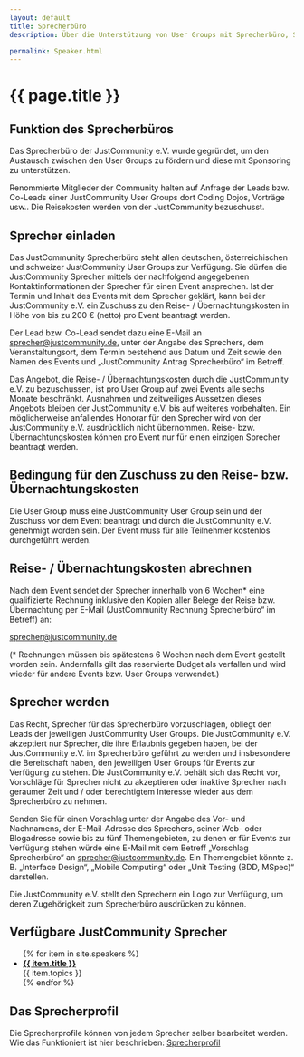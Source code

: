 ```yaml
---
layout: default
title: Sprecherbüro
description: Über die Unterstützung von User Groups mit Sprecherbüro, Sponsoring und mehr.

permalink: Speaker.html
---
```


# {{ page.title }}

## Funktion des Sprecherbüros

Das Sprecherbüro der JustCommunity e.V. wurde gegründet, um den Austausch zwischen den User Groups zu fördern und diese mit Sponsoring zu unterstützen.

Renommierte Mitglieder der Community halten auf Anfrage der Leads bzw. Co-Leads einer JustCommunity User Groups dort Coding Dojos, Vorträge usw.. Die Reisekosten werden von der JustCommunity bezuschusst. 

## Sprecher einladen

Das JustCommunity Sprecherbüro steht allen deutschen, österreichischen und schweizer JustCommunity User Groups zur Verfügung. Sie dürfen die JustCommunity Sprecher mittels der nachfolgend angegebenen Kontaktinformationen der Sprecher für einen Event ansprechen. Ist der Termin und Inhalt des Events mit dem Sprecher geklärt, kann bei der JustCommunity e.V. ein Zuschuss zu den Reise- / Übernachtungskosten in Höhe von bis zu 200 € (netto) pro Event beantragt werden.

Der Lead bzw. Co-Lead sendet dazu eine E-Mail an sprecher@justcommunity.de, unter der Angabe des Sprechers, dem Veranstaltungsort, dem Termin bestehend aus Datum und Zeit sowie den Namen des Events und „JustCommunity Antrag Sprecherbüro“ im Betreff.

Das Angebot, die Reise- / Übernachtungskosten durch die JustCommunity e.V. zu bezuschussen, ist pro User Group auf zwei Events alle sechs Monate beschränkt. Ausnahmen und zeitweiliges Aussetzen dieses Angebots bleiben der JustCommunity e.V. bis auf weiteres vorbehalten. Ein möglicherweise anfallendes Honorar für den Sprecher wird von der JustCommunity e.V. ausdrücklich nicht übernommen. Reise- bzw. Übernachtungskosten können pro Event nur für einen einzigen Sprecher beantragt werden.

## Bedingung für den Zuschuss zu den Reise- bzw. Übernachtungskosten

Die User Group muss eine JustCommunity User Group sein und der Zuschuss vor dem Event beantragt und durch die JustCommunity e.V. genehmigt worden sein. Der Event muss für alle Teilnehmer kostenlos durchgeführt werden.

## Reise- / Übernachtungskosten abrechnen

Nach dem Event sendet der Sprecher innerhalb von 6 Wochen* eine qualifizierte Rechnung inklusive den Kopien aller Belege der Reise bzw. Übernachtung per E-Mail (JustCommunity Rechnung Sprecherbüro“ im Betreff) an:

sprecher@justcommunity.de

(* Rechnungen müssen bis spätestens 6 Wochen nach dem Event gestellt worden sein. Andernfalls gilt das reservierte Budget als verfallen und wird wieder für andere Events bzw. User Groups verwendet.)

## Sprecher werden

Das Recht, Sprecher für das Sprecherbüro vorzuschlagen, obliegt den Leads der jeweiligen JustCommunity User Groups. Die JustCommunity e.V. akzeptiert nur Sprecher, die ihre Erlaubnis gegeben haben, bei der JustCommunity e.V. im Sprecherbüro geführt zu werden und insbesondere die Bereitschaft haben, den jeweiligen User Groups für Events zur Verfügung zu stehen. Die JustCommunity e.V. behält sich das Recht vor, Vorschläge für Sprecher nicht zu akzeptieren oder inaktive Sprecher nach geraumer Zeit und / oder berechtigtem Interesse wieder aus dem Sprecherbüro zu nehmen.

Senden Sie für einen Vorschlag unter der Angabe des Vor- und Nachnamens, der E-Mail-Adresse des Sprechers, seiner Web- oder Blogadresse sowie bis zu fünf Themengebieten, zu denen er für Events zur Verfügung stehen würde eine E-Mail mit dem Betreff „Vorschlag Sprecherbüro“ an sprecher@justcommunity.de. Ein Themengebiet könnte z. B. „Interface Design“, „Mobile Computing“ oder „Unit Testing (BDD, MSpec)“ darstellen.

Die JustCommunity e.V. stellt den Sprechern ein Logo zur Verfügung, um deren Zugehörigkeit zum Sprecherbüro ausdrücken zu können.

## Verfügbare JustCommunity Sprecher

<ul>{% for item in site.speakers %}<li><a href="{{ item.url }}"><strong>{{ item.title }}</strong></a><br>{{ item.topics }}</li>{% endfor %}</ul>

## Das Sprecherprofil

Die Sprecherprofile können von jedem Sprecher selber bearbeitet werden. Wie das Funktioniert ist hier beschrieben: [Sprecherprofil](/SpeakerProfile.html)
